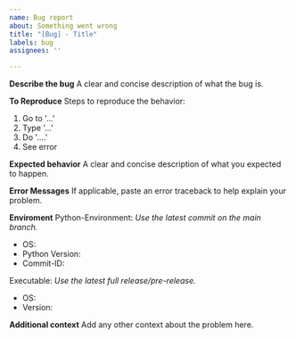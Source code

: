 ```yaml
---
name: Bug report
about: Something went wrong
title: "[Bug] - Title"
labels: bug
assignees: ''

---
```


**Describe the bug**
A clear and concise description of what the bug is.

**To Reproduce**
Steps to reproduce the behavior:
1. Go to '...'
2. Type '...'
3. Do '....'
4. See error

**Expected behavior**
A clear and concise description of what you expected to happen.

**Error Messages**
If applicable, paste an error traceback to help explain your problem.

**Enviroment**
Python-Environment:
*Use the latest commit on the main branch.*
- OS: 
- Python Version: 
- Commit-ID: 

Executable:
*Use the latest full release/pre-release.*
- OS: 
- Version: 

**Additional context**
Add any other context about the problem here.
